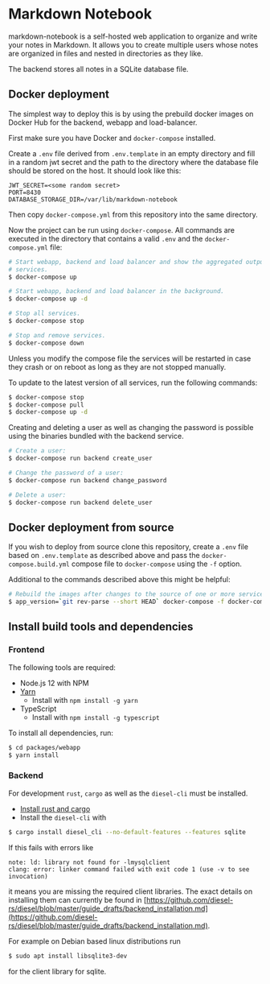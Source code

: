 # Markdown Notebook

markdown-notebook is a self-hosted web application to organize and write your
notes in Markdown. It allows you to create multiple users whose notes are
organized in files and nested in directories as they like.

The backend stores all notes in a SQLite database file.

## Docker deployment

The simplest way to deploy this is by using the prebuild docker images on
Docker Hub for the backend, webapp and load-balancer.

First make sure you have Docker and `docker-compose` installed.

Create a `.env` file derived from `.env.template` in an empty directory and fill
in a random jwt secret and the path to the directory where the database file
should be stored on the host. It should look like this:

```dotenv
JWT_SECRET=<some random secret>
PORT=8430
DATABASE_STORAGE_DIR=/var/lib/markdown-notebook
```

Then copy `docker-compose.yml` from this repository into the same directory.

Now the project can be run using `docker-compose`. All commands are executed
in the directory that contains a valid `.env` and the `docker-compose.yml` file:

```bash
# Start webapp, backend and load balancer and show the aggregated output of all
# services.
$ docker-compose up

# Start webapp, backend and load balancer in the background.
$ docker-compose up -d

# Stop all services.
$ docker-compose stop

# Stop and remove services.
$ docker-compose down
```

Unless you modify the compose file the services will be restarted in case they
crash or on reboot as long as they are not stopped manually.

To update to the latest version of all services, run the following commands:

```bash
$ docker-compose stop
$ docker-compose pull
$ docker-compose up -d
```

Creating and deleting a user as well as changing the password is possible using
the binaries bundled with the backend service.

```bash
# Create a user:
$ docker-compose run backend create_user

# Change the password of a user:
$ docker-compose run backend change_password

# Delete a user:
$ docker-compose run backend delete_user
```

## Docker deployment from source

If you wish to deploy from source clone this repository, create a `.env` file
based on `.env.template` as described above and pass the
`docker-compose.build.yml` compose file to `docker-compose` using the `-f`
option.

Additional to the commands described above this might be helpful:

```bash
# Rebuild the images after changes to the source of one or more services.
$ app_version=`git rev-parse --short HEAD` docker-compose -f docker-compose.build.yml build
```

## Install build tools and dependencies

### Frontend

The following tools are required:

- Node.js 12 with NPM
- [Yarn](https://yarnpkg.com/getting-started/install)
  - Install with `npm install -g yarn`
- TypeScript
  - Install with `npm install -g typescript`

To install all dependencies, run:

```bash
$ cd packages/webapp
$ yarn install
```

### Backend

For development `rust`, `cargo` as well as the `diesel-cli` must be
installed.

- [Install rust and cargo](https://www.rust-lang.org/learn/get-started)
- Install the `diesel-cli` with

```bash
$ cargo install diesel_cli --no-default-features --features sqlite
```

If this fails with errors like

```
note: ld: library not found for -lmysqlclient
clang: error: linker command failed with exit code 1 (use -v to see invocation)
```

it means you are missing the required client libraries. The exact details on
installing them can currently be found in [https://github.com/diesel-rs/diesel/blob/master/guide_drafts/backend_installation.md](https://github.com/diesel-rs/diesel/blob/master/guide_drafts/backend_installation.md).

For example on Debian based linux distributions run

```bash
$ sudo apt install libsqlite3-dev
```

for the client library for sqlite.

